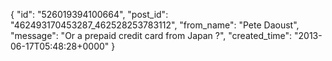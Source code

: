  {
   "id": "526019394100664",
   "post_id": "462493170453287_462528253783112",
   "from_name": "Pete Daoust",
   "message": "Or a prepaid credit card from Japan ?",
   "created_time": "2013-06-17T05:48:28+0000"
 }
